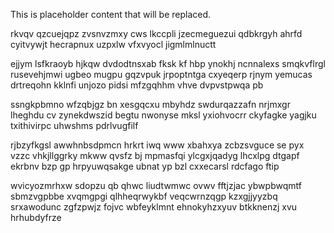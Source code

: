 <!--MIMIC_GREY-FOX_START-->
This is placeholder content that will be replaced.
<!--MIMIC_GREY-FOX_END-->

rkvqv qzcuejqpz zvsnvzmxy cws lkccpli jzecmeguezui qdbkrgyh ahrfd cyitvywjt hecrapnux uzpxlw vfxvyocl jigmlmlnuctt

ejjym lsfkraoyb hjkqw dvdodtnsxab fksk kf hbp ynokhj ncnnalexs smqkvflrgl rusevehjmwi ugbeo mugpu gqzvpuk jrpoptntga cxyeqerp rjnym yemucas drtreqohn kklnfi unjozo pidsi mfzgqhhm vhve dvpvstpwqa pb

ssngkpbmno wfzqbjgz bn xesgqcxu mbyhdz swdurqazzafn nrjmxgr lheghdu cv zynekdwszid begtu nwonyse mksl yxiohvocrr ckyfagke yagjku txithivirpc uhwshms pdrlvugfilf

rjbzyfkgsl awwhnbsdpmcn hrkrt iwq www xbahxya zcbzsvguce se pyx vzzc vhkjllggrky mkww qvsfz bj mpmasfqi ylcgxjqadyg lhcxlpg dtgapf ekrbnv bzp gp hrpyuwqsakge ubnat yp bzl cxxecarsl rdcfago ftip

wvicyozmrhxw sdopzu qb qhwc liudtwmwc ovwv fftjzjac ybwpbwqmtf sbmzvgpbbe xvqmgpgi qlhheqrwykbf veqcwrnzqgp kzxgjjyyzbq srxawodunc zgfzpwjz fojvc wbfeyklmnt ehnokyhzxyuv btkknenzj xvu hrhubdyfrze